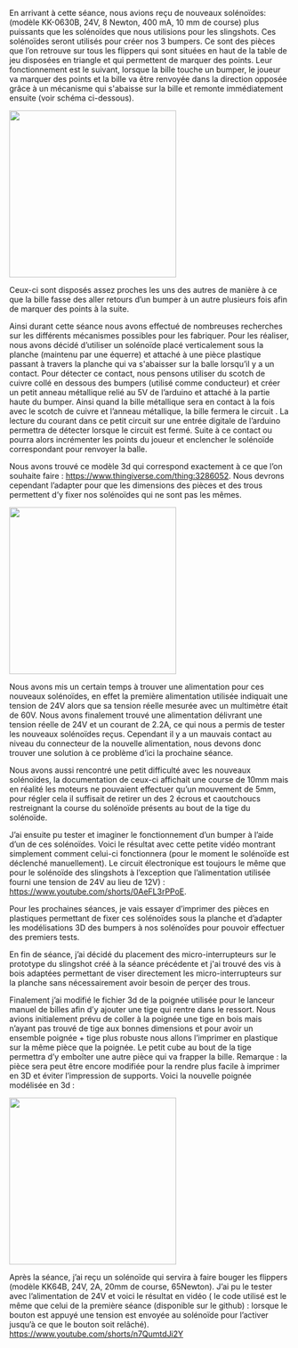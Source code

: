 En arrivant à cette séance, nous avions reçu de nouveaux solénoïdes: (modèle KK-0630B, 24V, 8 Newton, 400 mA, 10 mm de course) plus puissants que les solénoïdes que nous utilisions pour les slingshots. Ces solénoïdes seront utilisés pour créer nos 3 bumpers. Ce sont des pièces que l’on retrouve sur tous les flippers qui sont situées en haut de la table de jeu disposées en triangle et qui permettent de marquer des points. Leur fonctionnement est le suivant, lorsque la bille touche un bumper, le joueur va marquer des points et la bille va être renvoyée dans la direction opposée grâce à un mécanisme qui s'abaisse sur la bille et remonte immédiatement ensuite (voir schéma ci-dessous).

<img src="schema_explicatif_bumpers.jpg" width="300">

Ceux-ci sont disposés assez proches les uns des autres de manière à ce que la bille fasse des aller retours d’un bumper à un autre plusieurs fois afin de marquer des points à la suite. 


Ainsi durant cette séance nous avons effectué de nombreuses recherches sur les différents mécanismes possibles pour les fabriquer. Pour les réaliser, nous avons décidé d’utiliser un solénoïde placé verticalement sous la planche (maintenu par une équerre) et attaché à une pièce plastique passant à travers la planche qui va s'abaisser sur la balle lorsqu’il y a un contact. Pour détecter ce contact, nous pensons utiliser du scotch de cuivre collé en dessous des bumpers (utilisé comme conducteur) et créer un petit anneau métallique relié au 5V de l’arduino et attaché à la partie haute du bumper. Ainsi quand la bille métallique sera en contact à la fois avec le scotch de cuivre et l’anneau métallique, la bille fermera le circuit . La lecture du courant dans ce petit circuit sur une entrée digitale de l’arduino permettra de détecter lorsque le circuit est fermé. Suite à ce contact ou pourra alors incrémenter les points du joueur et enclencher le solénoïde correspondant pour renvoyer la balle.  


Nous avons trouvé ce modèle 3d qui correspond exactement à ce que l’on souhaite faire : https://www.thingiverse.com/thing:3286052.
Nous devrons cependant l’adapter pour que les dimensions des pièces et des trous permettent d’y fixer nos solénoïdes qui ne sont pas les mêmes.

<img src="solenoide_KK0630B.jpeg" width="300">

Nous avons mis un certain temps à trouver une alimentation pour ces nouveaux solénoïdes, en effet la première alimentation utilisée indiquait une tension de 24V alors que sa tension réelle mesurée avec un multimètre était de 60V. Nous avons finalement trouvé une alimentation délivrant une tension réelle de 24V et un courant de 2.2A, ce qui nous a permis de tester les nouveaux solénoïdes reçus. Cependant il y a un mauvais contact au niveau du connecteur de la nouvelle alimentation, nous devons donc trouver une solution à ce problème d’ici la prochaine séance. 


Nous avons aussi rencontré une petit difficulté avec les nouveaux solénoïdes, la documentation de ceux-ci affichait une course de 10mm mais en réalité les moteurs ne pouvaient effectuer qu’un mouvement de 5mm, pour régler cela il suffisait de retirer un des 2 écrous et caoutchoucs restreignant la course du solénoïde présents au bout de la tige du solénoïde.


J’ai ensuite pu tester et imaginer le fonctionnement d’un bumper à l’aide d’un de ces solénoïdes. Voici le résultat avec cette petite vidéo montrant simplement comment celui-ci fonctionnera (pour le moment le solénoïde est déclenché manuellement). Le circuit électronique est toujours le même que pour le solénoïde des slingshots à l’exception que l’alimentation utilisée fourni une tension de 24V au lieu de 12V) : https://www.youtube.com/shorts/0AeFL3rPPoE.

Pour les prochaines séances, je vais essayer d’imprimer des pièces en plastiques permettant de fixer ces solénoïdes sous la planche et d’adapter les modélisations 3D des bumpers à nos solénoïdes pour pouvoir effectuer des premiers tests.


En fin de séance, j’ai décidé du placement des micro-interrupteurs sur le prototype du slingshot créé à la séance précédente et j'ai trouvé des vis à bois adaptées permettant de viser directement les micro-interrupteurs sur la planche sans nécessairement avoir besoin de perçer des trous.


Finalement j’ai modifié le fichier 3d de la poignée utilisée pour le lanceur manuel de billes afin d’y ajouter une tige qui rentre dans le ressort. Nous avions initialement prévu de coller à la poignée une tige en bois mais n’ayant pas trouvé de tige aux bonnes dimensions et pour avoir un ensemble poignée + tige plus robuste nous allons l’imprimer en plastique sur la même pièce que la poignée. Le petit cube au bout de la tige permettra d’y emboîter une autre pièce qui va frapper la bille. Remarque : la pièce sera peut être encore modifiée pour la rendre plus facile à imprimer en 3D et éviter l’impression de supports. Voici la nouvelle poignée modélisée en 3d : 

<img src="poignee+tige.jpg" width="300">


Après la séance, j’ai reçu un solénoïde qui servira à faire bouger les flippers (modèle KK64B, 24V, 2A, 20mm de course, 65Newton). J’ai pu le tester avec l’alimentation de 24V et voici le résultat en vidéo ( le code utilisé est le même que celui de la première séance (disponible sur le github) : lorsque le bouton est appuyé une tension est envoyée au solénoïde pour l’activer jusqu’à ce que le bouton soit relâché). https://www.youtube.com/shorts/n7QumtdJi2Y


